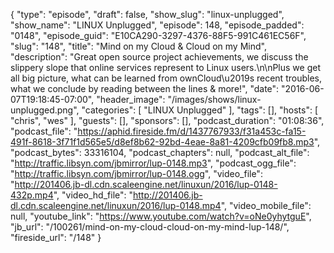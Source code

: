{
  "type": "episode",
  "draft": false,
  "show_slug": "linux-unplugged",
  "show_name": "LINUX Unplugged",
  "episode": 148,
  "episode_padded": "0148",
  "episode_guid": "E10CA290-3297-4376-88F5-991C461EC56F",
  "slug": "148",
  "title": "Mind on my Cloud & Cloud on my Mind",
  "description": "Great open source project achievements, we discuss the slippery slope that online services represent to Linux users.\n\nPlus we get all big picture, what can be learned from ownCloud\u2019s recent troubles, what we conclude by reading between the lines & more!",
  "date": "2016-06-07T19:18:45-07:00",
  "header_image": "/images/shows/linux-unplugged.png",
  "categories": [
    "LINUX Unplugged"
  ],
  "tags": [],
  "hosts": [
    "chris",
    "wes"
  ],
  "guests": [],
  "sponsors": [],
  "podcast_duration": "01:08:36",
  "podcast_file": "https://aphid.fireside.fm/d/1437767933/f31a453c-fa15-491f-8618-3f71f1d565e5/d8ef8b62-92bd-4eae-8a81-4209cfb09fb8.mp3",
  "podcast_bytes": 33316104,
  "podcast_chapters": null,
  "podcast_alt_file": "http://traffic.libsyn.com/jbmirror/lup-0148.mp3",
  "podcast_ogg_file": "http://traffic.libsyn.com/jbmirror/lup-0148.ogg",
  "video_file": "http://201406.jb-dl.cdn.scaleengine.net/linuxun/2016/lup-0148-432p.mp4",
  "video_hd_file": "http://201406.jb-dl.cdn.scaleengine.net/linuxun/2016/lup-0148.mp4",
  "video_mobile_file": null,
  "youtube_link": "https://www.youtube.com/watch?v=oNe0yhytguE",
  "jb_url": "/100261/mind-on-my-cloud-cloud-on-my-mind-lup-148/",
  "fireside_url": "/148"
}

